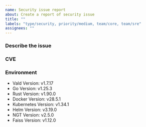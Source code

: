 ```yaml
---
name: Security issue report
about: Create a report of security issue
title: ""
labels: "type/security, priority/medium, team/core, team/sre"
assignees: ""
---
```


### Describe the issue

<!-- A clear and concise description of what the issue is. -->

### CVE

### Environment

<!--- Please change the versions below along with your environment -->

- Vald Version: v1.7.17
- Go Version: v1.25.3
- Rust Version: v1.90.0
- Docker Version: v28.5.1
- Kubernetes Version: v1.34.1
- Helm Version: v3.19.0
- NGT Version: v2.5.0
- Faiss Version: v1.12.0
